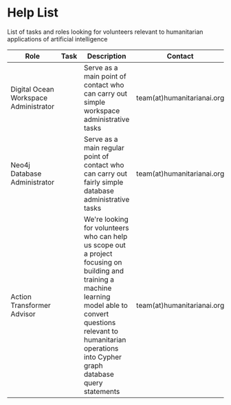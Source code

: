 # Help List
List of tasks and roles looking for volunteers relevant to humanitarian applications of artificial intelligence

Role | Task | Description | Contact
--- | --- | --- | ---
Digital Ocean Workspace Administrator | | Serve as a main point of contact who can carry out simple workspace administrative tasks | team(at)humanitarianai.org
Neo4j Database Administrator | | Serve as a main regular point of contact who can carry out fairly simple database administrative tasks | team(at)humanitarianai.org
Action Transformer Advisor | | We're looking for volunteers who can help us scope out a project focusing on building and training a machine learning model able to convert questions relevant to humanitarian operations into Cypher graph database query statements | team(at)humanitarianai.org
